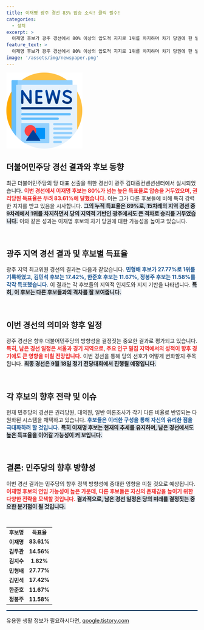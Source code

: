 ```yaml
---
title: 이재명 광주 경선 83% 압승 소식! 클릭 필수!
categories:
  - 정치
excerpt: >
  이재명 후보가 광주 경선에서 80% 이상의 압도적 지지로 1위를 차지하며 차기 당권에 한 발 다가섰습니다. 김두관 후보의 선전 여부와 함께 민주당의 향후 경선 결과에 이목이 집중되고 있습니다.
feature_text: >
  이재명 후보가 광주 경선에서 80% 이상의 압도적 지지로 1위를 차지하며 차기 당권에 한 발 다가섰습니다. 김두관 후보의 선전 여부와 함께 민주당의 향후 경선 결과에 이목이 집중되고 있습니다.
image: '/assets/img/newspaper.png'
---
```


<p><img src="/assets/img/newspaper.png" alt="kimp 속보" /></p>

<h2 data-ke-size="size26">더불어민주당 경선 결과와 후보 동향</h2>

<p data-ke-size="size16">최근 더불어민주당의 당 대표 선출을 위한 경선이 광주 김대중컨벤션센터에서 실시되었습니다. <b><span style="color: #ee2323;">이번 경선에서 이재명 후보는 80%가 넘는 높은 득표율로 압승을 거두었으며, 권리당원 득표율은 무려 83.61%에 달했습니다.</span></b> 이는 그가 다른 후보들에 비해 특히 강력한 지지를 받고 있음을 시사합니다. <b><span style="background-color: #21538527;">그의 누적 득표율은 89%로, 15차례의 지역 경선 중 9차례에서 1위를 차지하면서 당의 지역적 기반인 광주에서도 큰 격차로 승리를 거두었습니다.</span></b> 이와 같은 성과는 이재명 후보의 차기 당권에 대한 가능성을 높이고 있습니다.</p>

<p data-ke-size="size16">&nbsp;</p>

<h2 data-ke-size="size26">광주 지역 경선 결과 및 후보별 득표율</h2>

<p data-ke-size="size16">광주 지역 최고위원 경선의 결과는 다음과 같았습니다. <b><span style="color: #1a5490;">민형배 후보가 27.77%로 1위를 기록하였고, 김민석 후보는 17.42%, 한준호 후보는 11.67%, 정봉주 후보는 11.58%를 각각 득표했습니다.</span></b> 이 결과는 각 후보들의 지역적 인지도와 지지 기반을 나타냅니다. <b><span style="background-color: #21538527;">특히, 이 후보는 다른 후보들과의 격차를 잘 보여줍니다.</span></b></p>

<p data-ke-size="size16">&nbsp;</p>

<h2 data-ke-size="size26">이번 경선의 의미와 향후 일정</h2>

<p data-ke-size="size16">광주 경선은 향후 더불어민주당의 방향성을 결정짓는 중요한 결과로 평가되고 있습니다. <b><span style="color: #ee2323;">특히, 남은 경선 일정은 서울과 경기 지역으로, 주요 인구 밀집 지역에서의 성적이 향후 경기에도 큰 영향을 미칠 전망입니다.</span></b> 이번 경선을 통해 당의 선호가 어떻게 변화할지 주목됩니다. <b><span style="background-color: #21538527;">최종 경선은 9월 18일 정기 전당대회에서 진행될 예정입니다.</span></b></p>

<p data-ke-size="size16">&nbsp;</p>

<h2 data-ke-size="size26">각 후보의 향후 전략 및 이슈</h2>

<p data-ke-size="size16">현재 민주당의 경선은 권리당원, 대의원, 일반 여론조사가 각기 다른 비율로 반영되는 다원화된 시스템을 채택하고 있습니다. <b><span style="color: #1a5490;">후보들은 이러한 구성을 통해 자신의 유리한 점을 극대화하려 할 것입니다.</span></b> <b><span style="background-color: #21538527;">특히 이재명 후보는 현재의 추세를 유지하며, 남은 경선에서도 높은 득표율을 이어갈 가능성이 커 보입니다.</span></b></p>

<p data-ke-size="size16">&nbsp;</p>

<h2 data-ke-size="size26">결론: 민주당의 향후 방향성</h2>

<p data-ke-size="size16">이번 경선 결과는 민주당의 향후 정책 방향성에 중대한 영향을 미칠 것으로 예상됩니다. <b><span style="color: #ee2323;">이재명 후보의 연임 가능성이 높은 가운데, 다른 후보들은 자신의 존재감을 높이기 위한 다양한 전략을 모색할 것입니다.</span></b> <b><span style="background-color: #21538527;">결과적으로, 남은 경선 일정은 당의 미래를 결정짓는 중요한 분기점이 될 것입니다.</span></b></p>

<p data-ke-size="size16">&nbsp;</p>

<table style="width: 100%;">
  <tbody>
    <tr>
      <td style="text-align: center; height: 17px;"><b>후보명</b></td>
      <td style="text-align: center; height: 17px;"><b>득표율</b></td>
    </tr>
    <tr>
      <td style="text-align: center; height: 17px;"><b>이재명</b></td>
      <td style="text-align: center; height: 17px;"><b>83.61%</b></td>
    </tr>
    <tr>
      <td style="text-align: center; height: 17px;"><b>김두관</b></td>
      <td style="text-align: center; height: 17px;"><b>14.56%</b></td>
    </tr>
    <tr>
      <td style="text-align: center; height: 17px;"><b>김지수</b></td>
      <td style="text-align: center; height: 17px;"><b>1.82%</b></td>
    </tr>
    <tr>
      <td style="text-align: center; height: 17px;"><b>민형배</b></td>
      <td style="text-align: center; height: 17px;"><b>27.77%</b></td>
    </tr>
    <tr>
      <td style="text-align: center; height: 17px;"><b>김민석</b></td>
      <td style="text-align: center; height: 17px;"><b>17.42%</b></td>
    </tr>
    <tr>
      <td style="text-align: center; height: 17px;"><b>한준호</b></td>
      <td style="text-align: center; height: 17px;"><b>11.67%</b></td>
    </tr>
    <tr>
      <td style="text-align: center; height: 17px;"><b>정봉주</b></td>
      <td style="text-align: center; height: 17px;"><b>11.58%</b></td>
    </tr>
  </tbody>
</table>

<p><hr style="border: 1px solid #1a5490;"></hr></p>
유용한 생활 정보가 필요하시다면, <a href="https://qoogle.tistory.com" rel="dofollow">qoogle.tistory.com</a>


